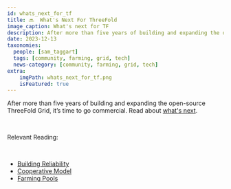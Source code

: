 ```yaml
---
id: whats_next_for_tf
title: 🔜  What's Next For ThreeFold
image_caption: What's next for TF
description: After more than five years of building and expanding the open-source ThreeFold Grid, it’s time to go commercial.
date: 2023-12-13
taxonomies:
  people: [sam_taggart]
  tags: [community, farming, grid, tech]
  news-category: [community, farming, grid, tech]
extra:
    imgPath: whats_next_for_tf.png
    isFeatured: true
---
```


After more than five years of building and expanding the open-source ThreeFold Grid, it’s time to go commercial. Read about [what's next](https://threefold.io/next/).

<br/>

Relevant Reading:

<br/>

- [Building Reliability](https://www.threefold.io/blog/reliability/)
- [Cooperative Model](https://www.threefold.io/blog/threefold-cooperative/)
- [Farming Pools](https://www.threefold.io/blog/farming-pools/)